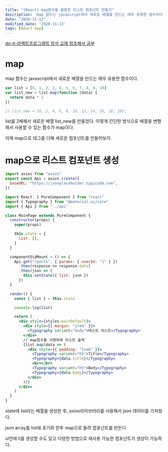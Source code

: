 ```yaml
---
title: "[React] map함수를 활용한 리스트 컴포넌트 만들기"
description: 'map 함수는 javascript에서 새로운 배열을 만드는 매우 유용한 함수이다.'
date: "2020-11-12"
modified_date: '2020-11-12'
tags: [React map]
---
```


[do-it-라액트프로그래밍 정석 교재 참조해서 공부]()

# map

map 함수는 javascript에서 새로운 배열을 만드는 매우 유용한 함수이다.

```jsx
var list = [0, 1, 2, 3, 4, 5, 6, 7, 8, 9, 10]
var list_new = list.map(function (data) {
  return data * 2
})

// list_new = [0, 2, 4, 6, 8, 10, 12, 14, 16, 18, 20];
```

list를 2배해서 새로운 배열 list_new를 만들었다. 이렇게 간단한 방식으로 배열을 변형해서 사용할 수 있는 함수가 map이다.

이제 map으로 태그를 더해 새로운 컴포넌트를 만들어보자.

# map으로 리스트 컴포넌트 생성

```jsx
import axios from "axios"
export const Api = axios.create({
  baseURL: "https://jsonplaceholder.typicode.com",
})
```

```jsx
import React, { PureComponent } from "react"
import { Typography } from "@material-ui/core"
import { Api } from "../api"

class MainPage extends PureComponent {
  constructor(props) {
    super(props)

    this.state = {
      list: [],
    }
  }

  componentDidMount = () => {
    Api.get("/posts", { params: { userId: "1" } })
      .then(response => response.data)
      .then(json => {
        this.setState({ list: json })
      })
  }

  render() {
    const { list } = this.state

    console.log(list)

    return (
      <div style={styles.mainDefault}>
        <div style={{ margin: "1rem" }}>
          <Typography variant="body">테스트 리스트</Typography>
        </div>
        // map함수를 사용하여 리스트 출력
        {list.map(data => (
          <div style={{ padding: "1rem" }}>
            <Typography varient="h5">Title</Typography>
            <Typography>{data.title}</Typography>
            <br></br>
            <Typography varient="h5">Body</Typography>
            <Typography>{data.body}</Typography>
          </div>
        ))}
      </div>
    )
  }
}
```

state에 list라는 배열을 생성한 후, axios라이브러리를 사용해서 json 데이터를 가져왔다.

json array를 list에 초기화 한후 map으로 돌려 컴포넌트를 만든다.

ul안에 li를 생성할 수도 있고 다양한 방법으로 재사용 가능한 컴포넌트가 생성이 가능하다.
